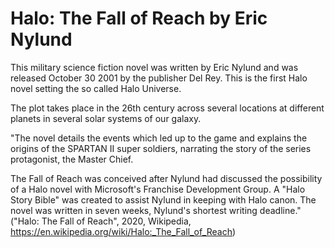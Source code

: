 # Halo: The Fall of Reach by Eric Nylund
This military science fiction novel was written by Eric Nylund and was released October 30 2001 by the publisher Del Rey. This is the first Halo novel setting the so called Halo Universe.

The plot takes place in the 26th century across several locations at different planets in several solar systems of our galaxy.

"The novel details the events which led up to the game and explains the origins of the SPARTAN II super soldiers, narrating the story of the series protagonist, the Master Chief.

The Fall of Reach was conceived after Nylund had discussed the possibility of a Halo novel with Microsoft's Franchise Development Group. A "Halo Story Bible" was created to assist Nylund in keeping with Halo canon. The novel was written in seven weeks, Nylund's shortest writing deadline." ("Halo: The Fall of Reach", 2020, Wikipedia, https://en.wikipedia.org/wiki/Halo:_The_Fall_of_Reach)